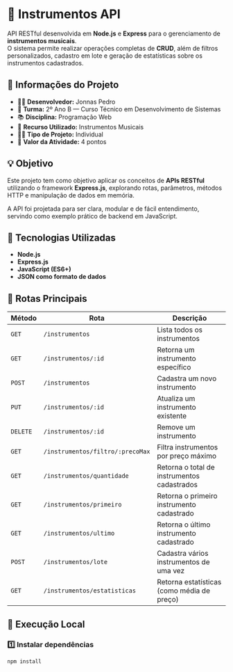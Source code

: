 # 🎵 Instrumentos API

API RESTful desenvolvida em **Node.js** e **Express** para o gerenciamento de **instrumentos musicais**.  
O sistema permite realizar operações completas de **CRUD**, além de filtros personalizados, cadastro em lote e geração de estatísticas sobre os instrumentos cadastrados.

## 🧾 Informações do Projeto

- 🧑‍💻 **Desenvolvedor:** Jonnas Pedro  
- 🏫 **Turma:** 2º Ano B — Curso Técnico em Desenvolvimento de Sistemas  
- 📚 **Disciplina:** Programação Web  
- 🧩 **Recurso Utilizado:** Instrumentos Musicais  
- 🧍‍♂️ **Tipo de Projeto:** Individual  
- 💯 **Valor da Atividade:** 4 pontos  

## 💡 Objetivo

Este projeto tem como objetivo aplicar os conceitos de **APIs RESTful** utilizando o framework **Express.js**, explorando rotas, parâmetros, métodos HTTP e manipulação de dados em memória.

A API foi projetada para ser clara, modular e de fácil entendimento, servindo como exemplo prático de backend em JavaScript.

## 🚀 Tecnologias Utilizadas

- **Node.js**
- **Express.js**
- **JavaScript (ES6+)**
- **JSON como formato de dados**

## 🧭 Rotas Principais

| Método | Rota | Descrição |
|--------|------|-----------|
| `GET` | `/instrumentos` | Lista todos os instrumentos |
| `GET` | `/instrumentos/:id` | Retorna um instrumento específico |
| `POST` | `/instrumentos` | Cadastra um novo instrumento |
| `PUT` | `/instrumentos/:id` | Atualiza um instrumento existente |
| `DELETE` | `/instrumentos/:id` | Remove um instrumento |
| `GET` | `/instrumentos/filtro/:precoMax` | Filtra instrumentos por preço máximo |
| `GET` | `/instrumentos/quantidade` | Retorna o total de instrumentos cadastrados |
| `GET` | `/instrumentos/primeiro` | Retorna o primeiro instrumento cadastrado |
| `GET` | `/instrumentos/ultimo` | Retorna o último instrumento cadastrado |
| `POST` | `/instrumentos/lote` | Cadastra vários instrumentos de uma vez |
| `GET` | `/instrumentos/estatisticas` | Retorna estatísticas (como média de preço) |

## 🧰 Execução Local

### 1️⃣ Instalar dependências
```bash
npm install
